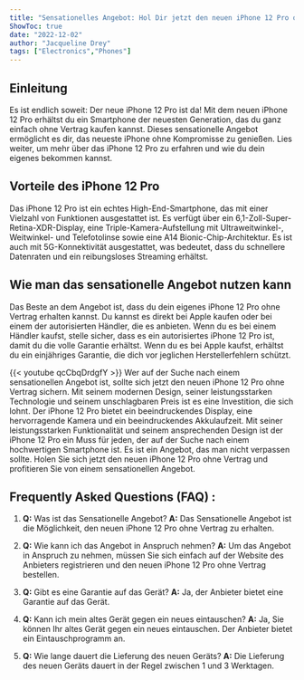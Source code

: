 ```yaml
---
title: "Sensationelles Angebot: Hol Dir jetzt den neuen iPhone 12 Pro ohne Vertrag!"
ShowToc: true 
date: "2022-12-02"
author: "Jacqueline Drey" 
tags: ["Electronics","Phones"]
---
```

## Einleitung

Es ist endlich soweit: Der neue iPhone 12 Pro ist da! Mit dem neuen iPhone 12 Pro erhältst du ein Smartphone der neuesten Generation, das du ganz einfach ohne Vertrag kaufen kannst. Dieses sensationelle Angebot ermöglicht es dir, das neueste iPhone ohne Kompromisse zu genießen. Lies weiter, um mehr über das iPhone 12 Pro zu erfahren und wie du dein eigenes bekommen kannst.

## Vorteile des iPhone 12 Pro

Das iPhone 12 Pro ist ein echtes High-End-Smartphone, das mit einer Vielzahl von Funktionen ausgestattet ist. Es verfügt über ein 6,1-Zoll-Super-Retina-XDR-Display, eine Triple-Kamera-Aufstellung mit Ultraweitwinkel-, Weitwinkel- und Telefotolinse sowie eine A14 Bionic-Chip-Architektur. Es ist auch mit 5G-Konnektivität ausgestattet, was bedeutet, dass du schnellere Datenraten und ein reibungsloses Streaming erhältst.

## Wie man das sensationelle Angebot nutzen kann

Das Beste an dem Angebot ist, dass du dein eigenes iPhone 12 Pro ohne Vertrag erhalten kannst. Du kannst es direkt bei Apple kaufen oder bei einem der autorisierten Händler, die es anbieten. Wenn du es bei einem Händler kaufst, stelle sicher, dass es ein autorisiertes iPhone 12 Pro ist, damit du die volle Garantie erhältst. Wenn du es bei Apple kaufst, erhältst du ein einjähriges Garantie, die dich vor jeglichen Herstellerfehlern schützt.

{{< youtube qcCbqDrdgfY >}} 
Wer auf der Suche nach einem sensationellen Angebot ist, sollte sich jetzt den neuen iPhone 12 Pro ohne Vertrag sichern. Mit seinem modernen Design, seiner leistungsstarken Technologie und seinem unschlagbaren Preis ist es eine Investition, die sich lohnt. Der iPhone 12 Pro bietet ein beeindruckendes Display, eine hervorragende Kamera und ein beeindruckendes Akkulaufzeit. Mit seiner leistungsstarken Funktionalität und seinem ansprechenden Design ist der iPhone 12 Pro ein Muss für jeden, der auf der Suche nach einem hochwertigen Smartphone ist. Es ist ein Angebot, das man nicht verpassen sollte. Holen Sie sich jetzt den neuen iPhone 12 Pro ohne Vertrag und profitieren Sie von einem sensationellen Angebot.

## Frequently Asked Questions (FAQ) :
1. **Q:** Was ist das Sensationelle Angebot? 
**A:** Das Sensationelle Angebot ist die Möglichkeit, den neuen iPhone 12 Pro ohne Vertrag zu erhalten.

2. **Q:** Wie kann ich das Angebot in Anspruch nehmen? 
**A:** Um das Angebot in Anspruch zu nehmen, müssen Sie sich einfach auf der Website des Anbieters registrieren und den neuen iPhone 12 Pro ohne Vertrag bestellen.

3. **Q:** Gibt es eine Garantie auf das Gerät? 
**A:** Ja, der Anbieter bietet eine Garantie auf das Gerät.

4. **Q:** Kann ich mein altes Gerät gegen ein neues eintauschen? 
**A:** Ja, Sie können Ihr altes Gerät gegen ein neues eintauschen. Der Anbieter bietet ein Eintauschprogramm an.

5. **Q:** Wie lange dauert die Lieferung des neuen Geräts? 
**A:** Die Lieferung des neuen Geräts dauert in der Regel zwischen 1 und 3 Werktagen.


